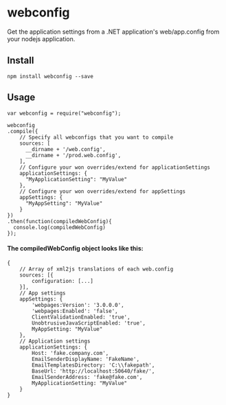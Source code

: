 # webconfig

Get the application settings from a .NET application's web/app.config from your nodejs application.

## Install

`npm install webconfig --save`

## Usage

```
var webconfig = require("webconfig");

webconfig
.compile({
    // Specify all webconfigs that you want to compile
    sources: [
      __dirname + '/web.config',
      __dirname + '/prod.web.config',
    ],
    // Configure your won overrides/extend for applicationSettings
    applicationSettings: {
      "MyApplicationSetting": "MyValue"
    },
    // Configure your won overrides/extend for appSettings
    appSettings: {
      "MyAppSetting": "MyValue"
    }
})
.then(function(compiledWebConfig){
  console.log(compiledWebConfig)
});
```

#### The compiledWebConfig object looks like this:

```
{
    // Array of xml2js translations of each web.config
    sources: [{
        configuration: [...]
    }],
    // App settings
    appSettings: {
        'webpages:Version': '3.0.0.0',
        'webpages:Enabled': 'false',
        ClientValidationEnabled: 'true',
        UnobtrusiveJavaScriptEnabled: 'true',
        MyAppSetting: "MyValue"
    },
    // Application settings
    applicationSettings: {
        Host: 'fake.company.com',
        EmailSenderDisplayName: 'FakeName',
        EmailTemplatesDirectory: 'C:\\fakepath',
        BaseUrl: 'http://localhost:50640/fake/',
        EmailSenderAddress: 'fake@fake.com',
        MyApplicationSetting: "MyValue"
    }
}
```
